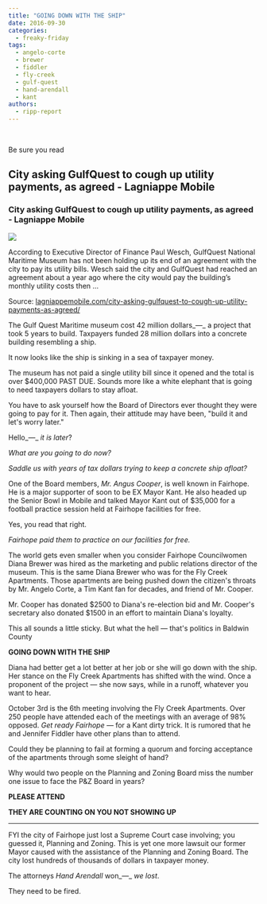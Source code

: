 ```yaml
---
title: "GOING DOWN WITH THE SHIP"
date: 2016-09-30
categories: 
  - freaky-friday
tags: 
  - angelo-corte
  - brewer
  - fiddler
  - fly-creek
  - gulf-quest
  - hand-arendall
  - kant
authors: 
  - ripp-report
---
```


 

Be sure you read

<div class="link-preview">

## City asking GulfQuest to cough up utility payments, as agreed - Lagniappe Mobile

### City asking GulfQuest to cough up utility payments, as agreed - Lagniappe Mobile

![](https://lagniappemobile.com/wp-content/uploads/2014/04/GQ2-1170x775.jpg)

According to Executive Director of Finance Paul Wesch, GulfQuest National Maritime Museum has not been holding up its end of an agreement with the city to pay its utility bills. Wesch said the city and GulfQuest had reached an agreement about a year ago where the city would pay the building’s monthly utility costs then …

Source: [lagniappemobile.com/city-asking-gulfquest-to-cough-up-utility-payments-as-agreed/](http://lagniappemobile.com/city-asking-gulfquest-to-cough-up-utility-payments-as-agreed/)

</div>
The Gulf Quest Maritime museum cost 42 million dollars_—_ a project that took 5 years to build. Taxpayers funded 28 million dollars into a concrete building resembling a ship.

It now looks like the ship is sinking in a sea of taxpayer money.

The museum has not paid a single utility bill since it opened and the total is over $400,000 PAST DUE. Sounds more like a white elephant that is going to need taxpayers dollars to stay afloat.

You have to ask yourself how the Board of Directors ever thought they were going to pay for it. Then again, their attitude may have been, "build it and let's worry later."

Hello_—_ _it is later_?

_What are you going to do now?_

_Saddle us with years of tax dollars trying to keep a concrete ship afloat?_

One of the Board members, _Mr. Angus Cooper_, is well known in Fairhope. He is a major supporter of soon to be EX Mayor Kant. He also headed up the Senior Bowl in Mobile and talked Mayor Kant out of $35,000 for a football practice session held at Fairhope facilities for free.

Yes, you read that right.

_Fairhope paid them to practice on our facilities for free._

The world gets even smaller when you consider Fairhope Councilwomen Diana Brewer was hired as the marketing and public relations director of the museum. This is the same Diana Brewer who was for the Fly Creek Apartments. Those apartments are being pushed down the citizen's throats by Mr. Angelo Corte, a Tim Kant fan for decades, and friend of Mr. Cooper.

Mr. Cooper has donated $2500 to Diana's re-election bid and Mr. Cooper's secretary also donated $1500 in an effort to maintain Diana's loyalty.

This all sounds a little sticky. But what the hell _—_ that's politics in Baldwin County

**GOING DOWN WITH THE SHIP**

Diana had better get a lot better at her job or she will go down with the ship. Her stance on the Fly Creek Apartments has shifted with the wind. Once a proponent of the project _—_ she now says, while in a runoff, whatever you want to hear.

October 3rd is the 6th meeting involving the Fly Creek Apartments. Over 250 people have attended each of the meetings with an average of 98% opposed. _Get ready Fairhope —_ for a Kant dirty trick. It is rumored that he and Jennifer Fiddler have other plans than to attend.

Could they be planning to fail at forming a quorum and forcing acceptance of the apartments through some sleight of hand?

Why would two people on the Planning and Zoning Board miss the number one issue to face the P&Z Board in years?

**PLEASE ATTEND**

**THEY ARE COUNTING ON YOU NOT SHOWING UP**

* * *

FYI the city of Fairhope just lost a Supreme Court case involving; you guessed it, Planning and Zoning. This is yet one more lawsuit our former Mayor caused with the assistance of the Planning and Zoning Board. The city lost hundreds of thousands of dollars in taxpayer money.

The attorneys _Hand Arendall_ won_—_ _we lost_.

They need to be fired.
